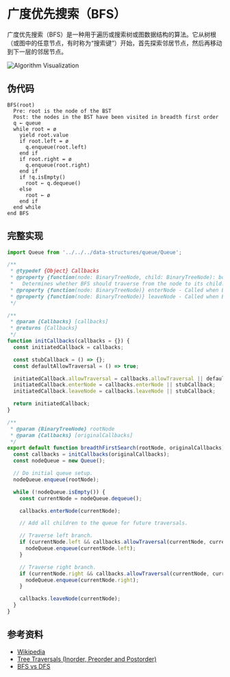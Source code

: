 # 广度优先搜索（BFS）

广度优先搜索（BFS）是一种用于遍历或搜索树或图数据结构的算法。它从树根（或图中的任意节点，有时称为“搜索键”）开始，首先探索邻居节点，然后再移动到下一层的邻居节点。

![Algorithm Visualization](https://upload.wikimedia.org/wikipedia/commons/5/5d/Breadth-First-Search-Algorithm.gif)

## 伪代码

```text
BFS(root)
  Pre: root is the node of the BST
  Post: the nodes in the BST have been visited in breadth first order
  q ← queue
  while root = ø
    yield root.value
    if root.left = ø
      q.enqueue(root.left)
    end if
    if root.right = ø
      q.enqueue(root.right)
    end if
    if !q.isEmpty()
      root ← q.dequeue()
    else
      root ← ø
    end if
  end while
end BFS
```

## 完整实现

```js
import Queue from '../../../data-structures/queue/Queue';

/**
 * @typedef {Object} Callbacks
 * @property {function(node: BinaryTreeNode, child: BinaryTreeNode): boolean} allowTraversal -
 *   Determines whether BFS should traverse from the node to its child.
 * @property {function(node: BinaryTreeNode)} enterNode - Called when BFS enters the node.
 * @property {function(node: BinaryTreeNode)} leaveNode - Called when BFS leaves the node.
 */

/**
 * @param {Callbacks} [callbacks]
 * @returns {Callbacks}
 */
function initCallbacks(callbacks = {}) {
  const initiatedCallback = callbacks;

  const stubCallback = () => {};
  const defaultAllowTraversal = () => true;

  initiatedCallback.allowTraversal = callbacks.allowTraversal || defaultAllowTraversal;
  initiatedCallback.enterNode = callbacks.enterNode || stubCallback;
  initiatedCallback.leaveNode = callbacks.leaveNode || stubCallback;

  return initiatedCallback;
}

/**
 * @param {BinaryTreeNode} rootNode
 * @param {Callbacks} [originalCallbacks]
 */
export default function breadthFirstSearch(rootNode, originalCallbacks) {
  const callbacks = initCallbacks(originalCallbacks);
  const nodeQueue = new Queue();

  // Do initial queue setup.
  nodeQueue.enqueue(rootNode);

  while (!nodeQueue.isEmpty()) {
    const currentNode = nodeQueue.dequeue();

    callbacks.enterNode(currentNode);

    // Add all children to the queue for future traversals.

    // Traverse left branch.
    if (currentNode.left && callbacks.allowTraversal(currentNode, currentNode.left)) {
      nodeQueue.enqueue(currentNode.left);
    }

    // Traverse right branch.
    if (currentNode.right && callbacks.allowTraversal(currentNode, currentNode.right)) {
      nodeQueue.enqueue(currentNode.right);
    }

    callbacks.leaveNode(currentNode);
  }
}
```

## 参考资料

- [Wikipedia](https://en.wikipedia.org/wiki/Breadth-first_search)
- [Tree Traversals (Inorder, Preorder and Postorder)](https://www.geeksforgeeks.org/tree-traversals-inorder-preorder-and-postorder/)
- [BFS vs DFS](https://www.geeksforgeeks.org/bfs-vs-dfs-binary-tree/)